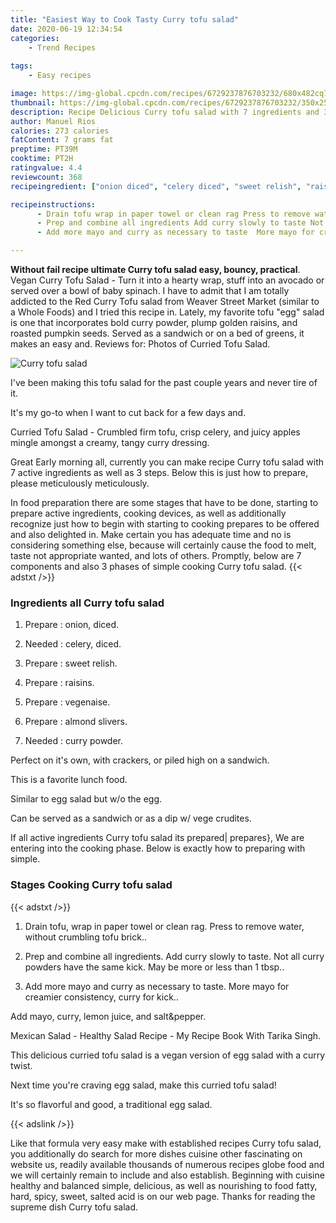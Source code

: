 ```yaml
---
title: "Easiest Way to Cook Tasty Curry tofu salad"
date: 2020-06-19 12:34:54
categories:
    - Trend Recipes
    
tags:
    - Easy recipes

image: https://img-global.cpcdn.com/recipes/6729237876703232/680x482cq70/curry-tofu-salad-recipe-main-photo.jpg
thumbnail: https://img-global.cpcdn.com/recipes/6729237876703232/350x250cq70/curry-tofu-salad-recipe-main-photo.jpg
description: Recipe Delicious Curry tofu salad with 7 ingredients and 3 stages of easy cooking.
author: Manuel Rios
calories: 273 calories
fatContent: 7 grams fat
preptime: PT39M
cooktime: PT2H
ratingvalue: 4.4
reviewcount: 368
recipeingredient: ["onion diced", "celery diced", "sweet relish", "raisins", "vegenaise", "almond slivers", "curry powder"]

recipeinstructions: 
      - Drain tofu wrap in paper towel or clean rag Press to remove water without crumbling tofu brick 
      - Prep and combine all ingredients Add curry slowly to taste Not all curry powders have the same kick May be more or less than 1 tbsp 
      - Add more mayo and curry as necessary to taste  More mayo for creamier consistency curry for kick

---
```




**Without fail recipe ultimate Curry tofu salad easy, bouncy, practical**. Vegan Curry Tofu Salad - Turn it into a hearty wrap, stuff into an avocado or served over a bowl of baby spinach. I have to admit that I am totally addicted to the Red Curry Tofu salad from Weaver Street Market (similar to a Whole Foods) and I tried this recipe in. Lately, my favorite tofu &#34;egg&#34; salad is one that incorporates bold curry powder, plump golden raisins, and roasted pumpkin seeds. Served as a sandwich or on a bed of greens, it makes an easy and. Reviews for: Photos of Curried Tofu Salad.


![Curry tofu salad](https://img-global.cpcdn.com/recipes/6729237876703232/680x482cq70/curry-tofu-salad-recipe-main-photo.jpg "Curry tofu salad")



I&#39;ve been making this tofu salad for the past couple years and never tire of it.

It&#39;s my go-to when I want to cut back for a few days and.

Curried Tofu Salad - Crumbled firm tofu, crisp celery, and juicy apples mingle amongst a creamy, tangy curry dressing.


Great Early morning all, currently you can make recipe Curry tofu salad with 7 active ingredients as well as 3 steps. Below this is just how to prepare, please meticulously meticulously.

In food preparation there are some stages that have to be done, starting to prepare active ingredients, cooking devices, as well as additionally recognize just how to begin with starting to cooking prepares to be offered and also delighted in. Make certain you has adequate time and no is considering something else, because will certainly cause the food to melt, taste not appropriate wanted, and lots of others. Promptly, below are 7 components and also 3 phases of simple cooking Curry tofu salad.
{{< adstxt />}}

### Ingredients all Curry tofu salad


1. Prepare  : onion, diced.

1. Needed  : celery, diced.

1. Prepare  : sweet relish.

1. Prepare  : raisins.

1. Prepare  : vegenaise.

1. Prepare  : almond slivers.

1. Needed  : curry powder.


Perfect on it&#39;s own, with crackers, or piled high on a sandwich.

This is a favorite lunch food.

Similar to egg salad but w/o the egg.

Can be served as a sandwich or as a dip w/ vege crudites.


If all active ingredients Curry tofu salad its prepared| prepares}, We are entering into the cooking phase. Below is exactly how to preparing with simple.

### Stages Cooking Curry tofu salad

{{< adstxt />}}


1. Drain tofu, wrap in paper towel or clean rag. Press to remove water, without crumbling tofu brick..



1. Prep and combine all ingredients. Add curry slowly to taste. Not all curry powders have the same kick. May be more or less than 1 tbsp..



1. Add more mayo and curry as necessary to taste.  More mayo for creamier consistency, curry for kick..




Add mayo, curry, lemon juice, and salt&amp;pepper.

Mexican Salad - Healthy Salad Recipe - My Recipe Book With Tarika Singh.

This delicious curried tofu salad is a vegan version of egg salad with a curry twist.

Next time you&#39;re craving egg salad, make this curried tofu salad!

It&#39;s so flavorful and good, a traditional egg salad.


{{< adslink />}}

Like that formula very easy make with established recipes Curry tofu salad, you additionally do search for more dishes cuisine other fascinating on website us, readily available thousands of numerous recipes globe food and we will certainly remain to include and also establish. Beginning with cuisine healthy and balanced simple, delicious, as well as nourishing to food fatty, hard, spicy, sweet, salted acid is on our web page. Thanks for reading the supreme dish Curry tofu salad.
